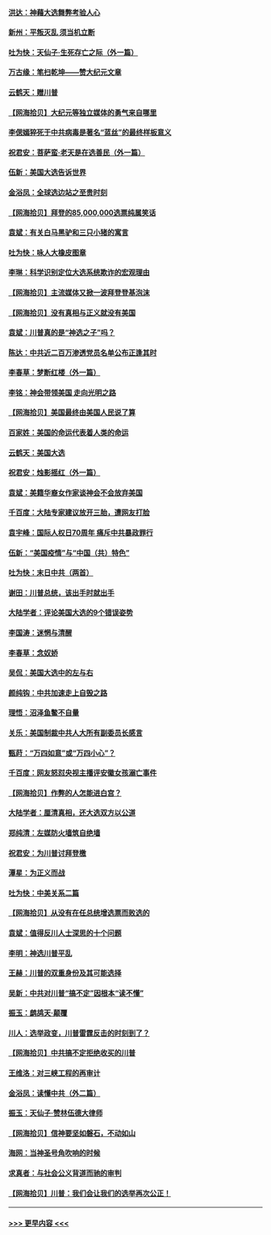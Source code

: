 #### [洪达：神藉大选舞弊考验人心](../pages/nsc993/n12631962.md?t=12200351) 
#### [新州：平叛灭乱  须当机立断](../pages/nsc993/n12631946.md?t=12200351) 
#### [吐为快：天仙子‧生死存亡之际（外一篇）](../pages/nsc993/n12631927.md?t=12200351) 
#### [万古缘：笔扫乾坤——赞大纪元文章](../pages/nsc993/n12631922.md?t=12200351) 
#### [云鹤天：赠川普](../pages/nsc993/n12631823.md?t=12200351) 
#### [【网海拾贝】大纪元等独立媒体的勇气来自哪里](../pages/nsc993/n12629961.md?t=12200351) 
#### [李偲嫣猝死于中共病毒是著名“蓝丝”的最终样板意义](../pages/nsc993/n12628812.md?t=12200351) 
#### [祝君安：菩萨蛮·老天是在选善民（外一篇）](../pages/nsc993/n12628793.md?t=12200351) 
#### [伍新：美国大选告诉世界](../pages/nsc993/n12628768.md?t=12200351) 
#### [金浴凤：全球选边站之至贵时刻](../pages/nsc993/n12627318.md?t=12200351) 
#### [【网海拾贝】拜登的85,000,000选票纯属笑话](../pages/nsc993/n12626569.md?t=12200351) 
#### [袁斌：有关白马黑驴和三只小猪的寓言](../pages/nsc993/n12626198.md?t=12200351) 
#### [吐为快：咏人大橡皮图章](../pages/nsc993/n12624470.md?t=12200351) 
#### [李琳：科学识别定位大选系统欺诈的宏观理由](../pages/nsc993/n12624340.md?t=12200351) 
#### [【网海拾贝】主流媒体又掀一波拜登登基泡沫](../pages/nsc993/n12624000.md?t=12200351) 
#### [【网海拾贝】没有真相与正义就没有美国](../pages/nsc993/n12621885.md?t=12200351) 
#### [袁斌：川普真的是“神选之子”吗？](../pages/nsc993/n12621749.md?t=12200351) 
#### [陈达：中共近二百万渗透党员名单公布正逢其时](../pages/nsc993/n12620870.md?t=12200351) 
#### [李春草：梦断红楼（外一篇）](../pages/nsc993/n12619122.md?t=12200351) 
#### [李铭：神会带领美国 走向光明之路](../pages/nsc993/n12618584.md?t=12200351) 
#### [【网海拾贝】美国最终由美国人民说了算](../pages/nsc993/n12617255.md?t=12200351) 
#### [百家姓：美国的命运代表着人类的命运](../pages/nsc993/n12615838.md?t=12200351) 
#### [云鹤天：美国大选](../pages/nsc993/n12615994.md?t=12200351) 
#### [祝君安：烛影摇红（外一篇）](../pages/nsc993/n12615975.md?t=12200351) 
#### [袁斌：美籍华裔女作家谈神会不会放弃美国](../pages/nsc993/n12615263.md?t=12200351) 
#### [千百度：大陆专家建议放开三胎，遭网友打脸](../pages/nsc993/n12614456.md?t=12200351) 
#### [袁宇峰：国际人权日70周年 痛斥中共暴政罪行](../pages/nsc993/n12611965.md?t=12200351) 
#### [伍新：“美国疫情”与“中国（共）特色”](../pages/nsc993/n12611463.md?t=12200351) 
#### [吐为快：末日中共（两首）](../pages/nsc993/n12611461.md?t=12200351) 
#### [谢田：川普总统，该出手时就出手](../pages/nsc993/n12610905.md?t=12200351) 
#### [大陆学者：评论美国大选的9个错误姿势](../pages/nsc993/n12609586.md?t=12200351) 
#### [李国涛：迷惘与清醒](../pages/nsc993/n12607532.md?t=12200351) 
#### [李春草：念奴娇](../pages/nsc993/n12607083.md?t=12200351) 
#### [吴侃：美国大选中的左与右](../pages/nsc993/n12607054.md?t=12200351) 
#### [颜纯钩：中共加速走上自毁之路](../pages/nsc993/n12606473.md?t=12200351) 
#### [理悟：沼泽鱼鳖不自量](../pages/nsc993/n12606454.md?t=12200351) 
#### [关乐：美国制裁中共人大所有副委员长感言](../pages/nsc993/n12606442.md?t=12200351) 
#### [甄莳：“万四如意”或“万四小心”？](../pages/nsc993/n12606091.md?t=12200351) 
#### [千百度：网友怒怼央视主播评安徽女孩溺亡事件](../pages/nsc993/n12605370.md?t=12200351) 
#### [【网海拾贝】作弊的人怎能进白宫？](../pages/nsc993/n12603546.md?t=12200351) 
#### [大陆学者：厘清真相，还大选双方以公道](../pages/nsc993/n12603475.md?t=12200351) 
#### [郑纯清：左媒防火墙筑自绝墙](../pages/nsc993/n12602226.md?t=12200351) 
#### [祝君安：为川普讨拜登檄](../pages/nsc993/n12602199.md?t=12200351) 
#### [潭星：为正义而战](../pages/nsc993/n12600926.md?t=12200351) 
#### [吐为快：中美关系二篇](../pages/nsc993/n12600908.md?t=12200351) 
#### [【网海拾贝】从没有在任总统增选票而败选的](../pages/nsc993/n12600435.md?t=12200351) 
#### [袁斌：值得反川人士深思的十个问题](../pages/nsc993/n12600332.md?t=12200351) 
#### [李明：神选川普平乱](../pages/nsc993/n12599751.md?t=12200351) 
#### [王赫：川普的双重身份及其可能选择](../pages/nsc993/n12599723.md?t=12200351) 
#### [吴新：中共对川普“搞不定”因根本“读不懂”](../pages/nsc993/n12599502.md?t=12200351) 
#### [振玉：鹧鸪天‧颠覆](../pages/nsc993/n12599494.md?t=12200351) 
#### [川人：选举政变，川普雷霆反击的时刻到了？](../pages/nsc993/n12599291.md?t=12200351) 
#### [【网海拾贝】中共搞不定拒绝收买的川普](../pages/nsc993/n12598955.md?t=12200351) 
#### [王维洛：对三峡工程的再审计](../pages/nsc993/n12598436.md?t=12200351) 
#### [金浴凤：读懂中共（外二篇）](../pages/nsc993/n12597943.md?t=12200351) 
#### [振玉：天仙子‧赞林伍德大律师](../pages/nsc993/n12597929.md?t=12200351) 
#### [【网海拾贝】信神要坚如磐石，不动如山](../pages/nsc993/n12597901.md?t=12200351) 
#### [海网：当神圣号角吹响的时候](../pages/nsc993/n12595891.md?t=12200351) 
#### [求真者：与社会公义背道而驰的审判](../pages/nsc993/n12595868.md?t=12200351) 
#### [【网海拾贝】川普：我们会让我们的选举再次公正！](../pages/nsc993/n12594930.md?t=12200351) 

----
#### [ >>> 更早内容 <<< ](../indexes/nsc993-earlier.md)
